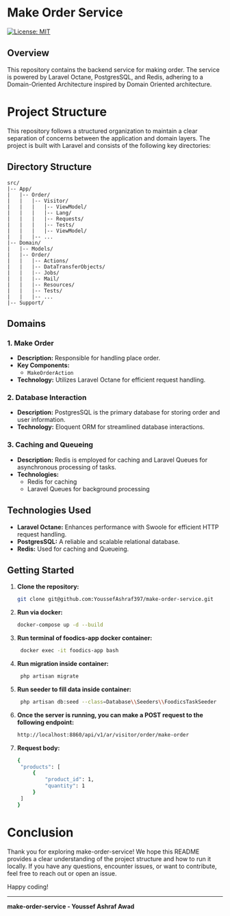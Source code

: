 # Make Order Service

[![License: MIT](https://img.shields.io/badge/License-MIT-yellow.svg)](LICENSE.md)

## Overview

This repository contains the backend service for making order. The service is powered by Laravel Octane, PostgresSQL, and Redis, adhering to a Domain-Oriented Architecture inspired by Domain Oriented architecture.

# Project Structure

This repository follows a structured organization to maintain a clear separation of concerns between the application and domain layers. The project is built with Laravel and consists of the following key directories:

## Directory Structure

```plaintext
src/
|-- App/
|   |-- Order/
|   |   |-- Visitor/
|   |   |   |-- ViewModel/
|   |   |   |-- Lang/
|   |   |   |-- Requests/
|   |   |   |-- Tests/
|   |   |   |-- ViewModel/
|   |   |-- ...
|-- Domain/
|   |-- Models/
|   |-- Order/
|   |   |-- Actions/
|   |   |-- DataTransferObjects/
|   |   |-- Jobs/
|   |   |-- Mail/
|   |   |-- Resources/
|   |   |-- Tests/
|   |   |-- ...
|-- Support/
```

## Domains

### 1. Make Order

- **Description:**
  Responsible for handling place order.
- **Key Components:**
    - `MakeOrderAction`
- **Technology:**
  Utilizes Laravel Octane for efficient request handling.

### 2. Database Interaction

- **Description:**
  PostgresSQL is the primary database for storing order and user information.
- **Technology:**
  Eloquent ORM for streamlined database interactions.

### 3. Caching and Queueing

- **Description:**
  Redis is employed for caching and Laravel Queues for asynchronous processing of tasks.
- **Technologies:**
    - Redis for caching
    - Laravel Queues for background processing

## Technologies Used

- **Laravel Octane:** Enhances performance with Swoole for efficient HTTP request handling.
- **PostgresSQL:** A reliable and scalable relational database.
- **Redis:** Used for caching and Queueing.

## Getting Started

1. **Clone the repository:**
   ```bash
   git clone git@github.com:YoussefAshraf397/make-order-service.git

2. **Run via docker:**
   ```bash
   docker-compose up -d --build
   ```

3. **Run terminal of foodics-app docker container:**
   ```bash
    docker exec -it foodics-app bash
      ```

4. **Run migration inside container:**
   ```bash
    php artisan migrate
      ```

5. **Run seeder to fill data inside container:**
   ```bash
    php artisan db:seed --class=Database\\Seeders\\FoodicsTaskSeeder
      ```
   
6. **Once the server is running, you can make a POST request to the following endpoint:**
   ```bash
   http://localhost:8860/api/v1/ar/visitor/order/make-order
   ```

7. **Request body:**
   ```bash
   {
    "products": [
        {
            "product_id": 1,
            "quantity": 1
        }
    ]
   }
   ```

# Conclusion

Thank you for exploring make-order-service! We hope this README provides a clear understanding of the project structure and how to run it locally. If you have any questions, encounter issues, or want to contribute, feel free to reach out or open an issue.

Happy coding!

---

**make-order-service - Youssef Ashraf Awad**
